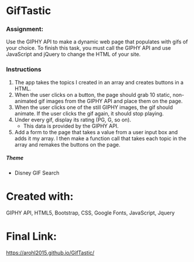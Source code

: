 # GifTastic

### Assignment:
Use the GIPHY API to make a dynamic web page that populates with gifs of your choice. To finish this task, you must call the GIPHY API and use JavaScript and jQuery to change the HTML of your site.

### Instructions
   
1. The app takes the topics I created in an array and creates buttons in a HTML.
2. When the user clicks on a button, the page should grab 10 static, non-animated gif images from the GIPHY API and place them on the page.
3. When the user clicks one of the still GIPHY images, the gif should animate. If the user clicks the gif again, it should stop playing.
4. Under every gif, display its rating (PG, G, so on).
   * This data is provided by the GIPHY API.
5. Add a form to the page that takes a value from a user input box and adds it my array. I then make a function call that takes each topic in the array and remakes the buttons on the page.

##### Theme #####
* Disney GIF Search

# Created with:
GIPHY API, HTML5, Bootstrap, CSS, Google Fonts, JavaScript, Jquery

# Final Link:
https://arohl2015.github.io/GifTastic/